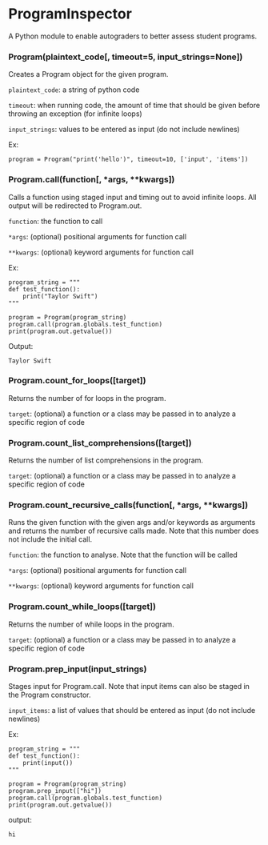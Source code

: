 # ProgramInspector

A Python module to enable autograders to better assess student programs.

### Program(plaintext_code[, timeout=5, input_strings=None])

Creates a Program object for the given program. 

`plaintext_code`: a string of python code

`timeout`: when running code, the amount of time that should be given before throwing an exception (for infinite loops)

`input_strings`: values to be entered as input (do not include newlines)

Ex:

```
program = Program("print('hello')", timeout=10, ['input', 'items'])
```

### Program.call(function[, \*args, \*\*kwargs])

Calls a function using staged input and timing out to avoid infinite loops. All output will be redirected to Program.out.

`function`: the function to call

`*args`: (optional) positional arguments for function call

`**kwargs`: (optional) keyword arguments for function call

Ex:

```
program_string = """
def test_function():
    print("Taylor Swift")
"""

program = Program(program_string)
program.call(program.globals.test_function)
print(program.out.getvalue())
```
Output:
```
Taylor Swift
```

### Program.count_for_loops([target])

Returns the number of for loops in the program. 

`target`: (optional) a function or a class may be passed in to analyze a specific region of code

### Program.count_list_comprehensions([target])

Returns the number of list comprehensions in the program. 

`target`: (optional) a function or a class may be passed in to analyze a specific region of code

### Program.count_recursive_calls(function[, \*args, \*\*kwargs])

Runs the given function with the given args and/or keywords as arguments and returns the number of recursive calls made. Note that this number does not include the initial call. 

`function`: the function to analyse. Note that the function will be called

`*args`: (optional) positional arguments for function call

`**kwargs`: (optional) keyword arguments for function call

### Program.count_while_loops([target])

Returns the number of while loops in the program. 

`target`: (optional) a function or a class may be passed in to analyze a specific region of code

### Program.prep_input(input_strings)

Stages input for Program.call. Note that input items can also be staged in the Program constructor.

`input_items`: a list of values that should be entered as input (do not include newlines)

Ex:

```
program_string = """
def test_function():
    print(input())
"""

program = Program(program_string)
program.prep_input(["hi"])
program.call(program.globals.test_function)
print(program.out.getvalue())
```

output:
```
hi
```

